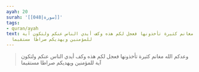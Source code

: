 ```yaml
---
ayah: 20
surah: '[[048|سورة]]'
tags:
- quran/ayah
text: وعدكم الله مغانم كثيرة تأخذونها فعجل لكم هذه وكف أيدي الناس عنكم ولتكون آية
  للمؤمنين ويهديكم صراطا مستقيما
---
```

> وعدكم الله مغانم كثيرة تأخذونها فعجل لكم هذه وكف أيدي الناس عنكم ولتكون آية للمؤمنين ويهديكم صراطا مستقيما
